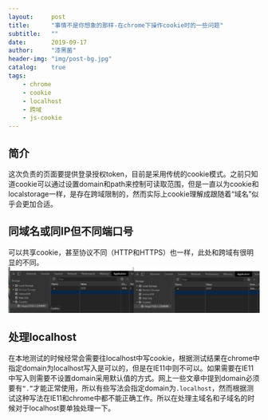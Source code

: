 ```yaml
---
layout:     post
title:      "事情不是你想象的那样-在chrome下操作cookie时的一些问题"
subtitle:   ""
date:       2019-09-17
author:     "漆黑菌"
header-img: "img/post-bg.jpg"
catalog:    true
tags:
    - chrome
    - cookie
    - localhost
    - 跨域
    - js-cookie
---
```


## 简介
这次负责的页面要提供登录授权token，目前是采用传统的cookie模式。之前只知道cookie可以通过设置domain和path来控制可读取范围，但是一直以为cookie和localstorage一样，是存在跨域限制的，然而实际上cookie理解成跟随着“域名”似乎会更加合适。

## 同域名或同IP但不同端口号
可以共享cookie，甚至协议不同（HTTP和HTTPS）也一样，此处和跨域有很明显的不同。![不同端口/协议共享cookie](/images/2019-09-17/cookie1.jpg "不同端口/协议共享cookie")

## 处理localhost
在本地测试的时候经常会需要往localhost中写cookie，根据测试结果在chrome中指定domain为localhost写入是可以的，但是在IE11中则不可以。如果需要在IE11中写入则需要不设置domain采用默认值的方式。网上一些文章中提到domain必须要有`“.”`才能正常使用，所以有些写法会指定domain为`.localhost`，然而根据测试这种写法在IE11和chrome中都不能正确工作。所以在处理主域名和子域名的时候对于localhost要单独处理一下。